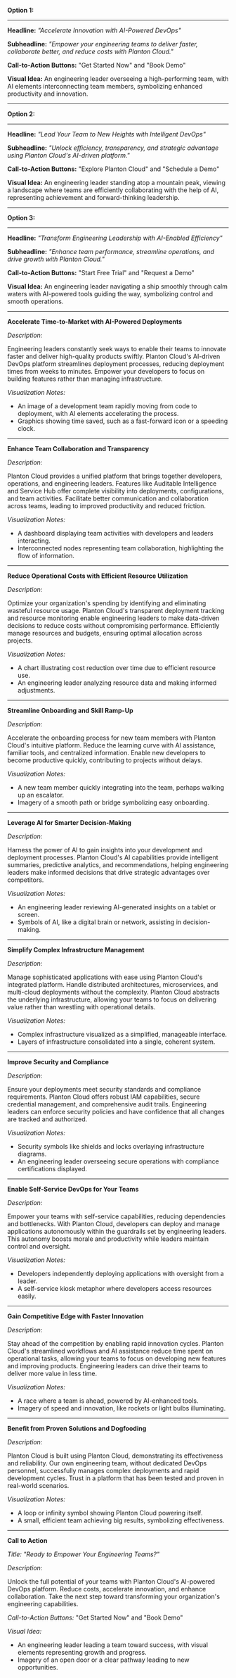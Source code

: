 **Option 1:**

---

**Headline:** *"Accelerate Innovation with AI-Powered DevOps"*

**Subheadline:** *"Empower your engineering teams to deliver faster, collaborate better, and reduce costs with Planton
Cloud."*

**Call-to-Action Buttons:** "Get Started Now" and "Book Demo"

**Visual Idea:** An engineering leader overseeing a high-performing team, with AI elements interconnecting team members,
symbolizing enhanced productivity and innovation.

---

**Option 2:**

---

**Headline:** *"Lead Your Team to New Heights with Intelligent DevOps"*

**Subheadline:** *"Unlock efficiency, transparency, and strategic advantage using Planton Cloud's AI-driven platform."*

**Call-to-Action Buttons:** "Explore Planton Cloud" and "Schedule a Demo"

**Visual Idea:** An engineering leader standing atop a mountain peak, viewing a landscape where teams are efficiently
collaborating with the help of AI, representing achievement and forward-thinking leadership.

---

**Option 3:**

---

**Headline:** *"Transform Engineering Leadership with AI-Enabled Efficiency"*

**Subheadline:** *"Enhance team performance, streamline operations, and drive growth with Planton Cloud."*

**Call-to-Action Buttons:** "Start Free Trial" and "Request a Demo"

**Visual Idea:** An engineering leader navigating a ship smoothly through calm waters with AI-powered tools guiding the
way, symbolizing control and smooth operations.

---

**Accelerate Time-to-Market with AI-Powered Deployments**

*Description:*

Engineering leaders constantly seek ways to enable their teams to innovate faster and deliver high-quality products
swiftly. Planton Cloud's AI-driven DevOps platform streamlines deployment processes, reducing deployment times from
weeks to minutes. Empower your developers to focus on building features rather than managing infrastructure.

*Visualization Notes:*

- An image of a development team rapidly moving from code to deployment, with AI elements accelerating the process.
- Graphics showing time saved, such as a fast-forward icon or a speeding clock.

---

**Enhance Team Collaboration and Transparency**

*Description:*

Planton Cloud provides a unified platform that brings together developers, operations, and engineering leaders. Features
like Auditable Intelligence and Service Hub offer complete visibility into deployments, configurations, and team
activities. Facilitate better communication and collaboration across teams, leading to improved productivity and reduced
friction.

*Visualization Notes:*

- A dashboard displaying team activities with developers and leaders interacting.
- Interconnected nodes representing team collaboration, highlighting the flow of information.

---

**Reduce Operational Costs with Efficient Resource Utilization**

*Description:*

Optimize your organization's spending by identifying and eliminating wasteful resource usage. Planton Cloud's
transparent deployment tracking and resource monitoring enable engineering leaders to make data-driven decisions to
reduce costs without compromising performance. Efficiently manage resources and budgets, ensuring optimal allocation
across projects.

*Visualization Notes:*

- A chart illustrating cost reduction over time due to efficient resource use.
- An engineering leader analyzing resource data and making informed adjustments.

---

**Streamline Onboarding and Skill Ramp-Up**

*Description:*

Accelerate the onboarding process for new team members with Planton Cloud's intuitive platform. Reduce the learning
curve with AI assistance, familiar tools, and centralized information. Enable new developers to become productive
quickly, contributing to projects without delays.

*Visualization Notes:*

- A new team member quickly integrating into the team, perhaps walking up an escalator.
- Imagery of a smooth path or bridge symbolizing easy onboarding.

---

**Leverage AI for Smarter Decision-Making**

*Description:*

Harness the power of AI to gain insights into your development and deployment processes. Planton Cloud's AI capabilities
provide intelligent summaries, predictive analytics, and recommendations, helping engineering leaders make informed
decisions that drive strategic advantages over competitors.

*Visualization Notes:*

- An engineering leader reviewing AI-generated insights on a tablet or screen.
- Symbols of AI, like a digital brain or network, assisting in decision-making.

---

**Simplify Complex Infrastructure Management**

*Description:*

Manage sophisticated applications with ease using Planton Cloud's integrated platform. Handle distributed architectures,
microservices, and multi-cloud deployments without the complexity. Planton Cloud abstracts the underlying
infrastructure, allowing your teams to focus on delivering value rather than wrestling with operational details.

*Visualization Notes:*

- Complex infrastructure visualized as a simplified, manageable interface.
- Layers of infrastructure consolidated into a single, coherent system.

---

**Improve Security and Compliance**

*Description:*

Ensure your deployments meet security standards and compliance requirements. Planton Cloud offers robust IAM
capabilities, secure credential management, and comprehensive audit trails. Engineering leaders can enforce security
policies and have confidence that all changes are tracked and authorized.

*Visualization Notes:*

- Security symbols like shields and locks overlaying infrastructure diagrams.
- An engineering leader overseeing secure operations with compliance certifications displayed.

---

**Enable Self-Service DevOps for Your Teams**

*Description:*

Empower your teams with self-service capabilities, reducing dependencies and bottlenecks. With Planton Cloud, developers
can deploy and manage applications autonomously within the guardrails set by engineering leaders. This autonomy boosts
morale and productivity while leaders maintain control and oversight.

*Visualization Notes:*

- Developers independently deploying applications with oversight from a leader.
- A self-service kiosk metaphor where developers access resources easily.

---

**Gain Competitive Edge with Faster Innovation**

*Description:*

Stay ahead of the competition by enabling rapid innovation cycles. Planton Cloud's streamlined workflows and AI
assistance reduce time spent on operational tasks, allowing your teams to focus on developing new features and improving
products. Engineering leaders can drive their teams to deliver more value in less time.

*Visualization Notes:*

- A race where a team is ahead, powered by AI-enhanced tools.
- Imagery of speed and innovation, like rockets or light bulbs illuminating.

---

**Benefit from Proven Solutions and Dogfooding**

*Description:*

Planton Cloud is built using Planton Cloud, demonstrating its effectiveness and reliability. Our own engineering team,
without dedicated DevOps personnel, successfully manages complex deployments and rapid development cycles. Trust in a
platform that has been tested and proven in real-world scenarios.

*Visualization Notes:*

- A loop or infinity symbol showing Planton Cloud powering itself.
- A small, efficient team achieving big results, symbolizing effectiveness.

---

**Call to Action**

*Title:* *"Ready to Empower Your Engineering Teams?"*

*Description:*

Unlock the full potential of your teams with Planton Cloud's AI-powered DevOps platform. Reduce costs, accelerate
innovation, and enhance collaboration. Take the next step toward transforming your organization's engineering
capabilities.

*Call-to-Action Buttons:* "Get Started Now" and "Book Demo"

*Visual Idea:*

- An engineering leader leading a team toward success, with visual elements representing growth and progress.
- Imagery of an open door or a clear pathway leading to new opportunities.

